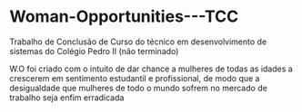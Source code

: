 # Woman-Opportunities---TCC

Trabalho de Conclusão de Curso do técnico em desenvolvimento de sistemas do Colégio Pedro II
(não terminado)

W.O foi criado com o intuito de dar chance a mulheres de todas as idades a crescerem em sentimento estudantil 
e profissional, de modo que a desigualdade que mulheres de todo o mundo sofrem no mercado de trabalho seja enfim erradicada
